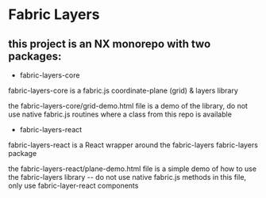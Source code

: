 # Fabric Layers

## this project is an NX monorepo with two packages:

- fabric-layers-core

fabric-layers-core is a fabric.js coordinate-plane (grid) & layers library

the fabric-layers-core/grid-demo.html file is a demo of the library, do not use native fabric.js routines where a class from this repo is available

- fabric-layers-react   

fabric-layers-react is a React wrapper around the fabric-layers fabric-layers package

the fabric-layers-react/plane-demo.html file is a simple demo of how to use the fabric-layers library -- do not use native fabric.js methods in this file, only use fabric-layer-react components

